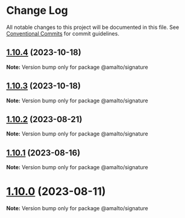 # Change Log

All notable changes to this project will be documented in this file.
See [Conventional Commits](https://conventionalcommits.org) for commit guidelines.

## [1.10.4](https://github.com/amalto/platform6-ui-components/compare/@amalto/signature@1.10.3...@amalto/signature@1.10.4) (2023-10-18)

**Note:** Version bump only for package @amalto/signature

## [1.10.3](https://github.com/amalto/platform6-ui-components/compare/@amalto/signature@1.10.2...@amalto/signature@1.10.3) (2023-10-18)

**Note:** Version bump only for package @amalto/signature

## [1.10.2](https://github.com/amalto/platform6-ui-components/compare/@amalto/signature@1.10.1...@amalto/signature@1.10.2) (2023-08-21)

**Note:** Version bump only for package @amalto/signature

## [1.10.1](https://github.com/amalto/platform6-ui-components/compare/@amalto/signature@1.10.0...@amalto/signature@1.10.1) (2023-08-16)

**Note:** Version bump only for package @amalto/signature

# [1.10.0](https://github.com/amalto/platform6-ui-components/compare/@amalto/signature@1.9.98...@amalto/signature@1.10.0) (2023-08-11)

**Note:** Version bump only for package @amalto/signature
